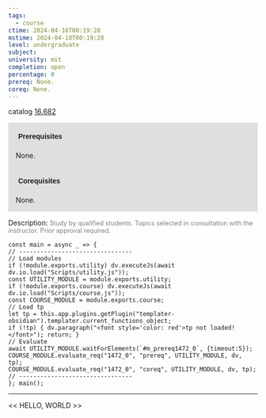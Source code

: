```yaml
---
tags:
  - course
ctime: 2024-04-18T00:19:28
mstime: 2024-04-18T00:19:28
level: undergraduate
subject: 
university: mit
completion: open
percentage: 0
prereq: None.
coreq: None.
---
```


catalog [16.682](http://student.mit.edu/catalog/m16b.html#16.682)

<span style="display: block; padding: 15px; background-color: rgb(100, 100, 100, 0.2);"><font id="m_prereq1472_0" style="display: block; font-family: Arial, sans-serif; font-weight: bold; padding: 5px">Prerequisites</font><br><span id="prereq1472_0">None.</span></span>
<span style="display: block; padding: 15px; background-color: rgb(100, 100, 100, 0.2);"><font id="m_coreq1472_0" style="display: block; font-family: Arial, sans-serif; font-weight: bold; padding: 5px">Corequisites</font><br><span id="coreq1472_0">None.</span></span>

<font style="">Description:</font>
<font style="color: grey; font-size: 0.8rem;">Study by qualified students. Topics selected in consultation with the instructor. Prior approval required.</font>

```dataviewjs
const main = async _ => {
// --------------------------------
// Load modules
if (!module.exports.utility) dv.executeJs(await dv.io.load("Scripts/utility.js"));
const UTILITY_MODULE = module.exports.utility;
if (!module.exports.course) dv.executeJs(await dv.io.load("Scripts/course.js"));
const COURSE_MODULE = module.exports.course;
// Load tp
let tp = this.app.plugins.getPlugin("templater-obsidian").templater.current_functions_object;
if (!tp) { dv.paragraph("<font style='color: red'>tp not loaded!</font>"); return; }
// Evaluate
await UTILITY_MODULE.waitForElements(`#m_prereq1472_0`, {timeout:5});
COURSE_MODULE.evaluate_req("1472_0", "prereq", UTILITY_MODULE, dv, tp);
COURSE_MODULE.evaluate_req("1472_0", "coreq", UTILITY_MODULE, dv, tp);
// --------------------------------
}; main();
```

---

<< HELLO, WORLD >>
